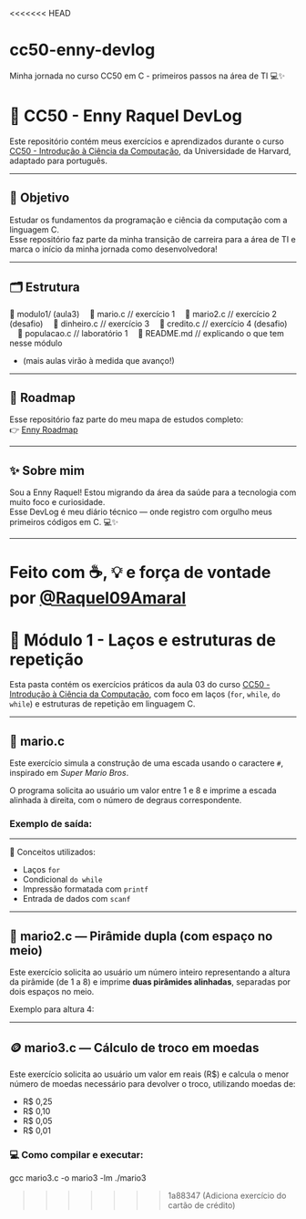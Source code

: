 <<<<<<< HEAD
# cc50-enny-devlog
Minha jornada no curso CC50 em C - primeiros passos na área de TI 💻✨

# 🧠 CC50 - Enny Raquel DevLog

Este repositório contém meus exercícios e aprendizados durante o curso [CC50 - Introdução à Ciência da Computação](https://cs50.harvard.edu/x/), da Universidade de Harvard, adaptado para português.

---

## 🎯 Objetivo

Estudar os fundamentos da programação e ciência da computação com a linguagem C.  
Esse repositório faz parte da minha transição de carreira para a área de TI e marca o início da minha jornada como desenvolvedora!

---

## 🗂️ Estrutura

📁 modulo1/ (aula3)
 📄 mario.c          // exercício 1
 📄 mario2.c         // exercício 2 (desafio)
 📄 dinheiro.c       // exercício 3
 📄 credito.c        // exercício 4 (desafio)
 📄 populacao.c      // laboratório 1
 📄 README.md        // explicando o que tem nesse módulo
- (mais aulas virão à medida que avanço!)

---

## 🔗 Roadmap

Esse repositório faz parte do meu mapa de estudos completo:  
👉 [Enny Roadmap](https://github.com/Raquel09Amaral/enny-roadmap)

---

## ✨ Sobre mim

Sou a Enny Raquel! Estou migrando da área da saúde para a tecnologia com muito foco e curiosidade.  
Esse DevLog é meu diário técnico — onde registro com orgulho meus primeiros códigos em C. 💻✨

---

Feito com ☕, 💡 e força de vontade por [@Raquel09Amaral](https://github.com/Raquel09Amaral)
=======
# 📘 Módulo 1 - Laços e estruturas de repetição

Esta pasta contém os exercícios práticos da aula 03 do curso [CC50 - Introdução à Ciência da Computação](https://cs50.harvard.edu/), com foco em laços (`for`, `while`, `do while`) e estruturas de repetição em linguagem C.

---

## 🧱 mario.c

Este exercício simula a construção de uma escada usando o caractere `#`, inspirado em *Super Mario Bros*.

O programa solicita ao usuário um valor entre 1 e 8 e imprime a escada alinhada à direita, com o número de degraus correspondente.

### Exemplo de saída:


---

🧠 Conceitos utilizados:
- Laços `for`
- Condicional `do while`
- Impressão formatada com `printf`
- Entrada de dados com `scanf`


---

## 🧱 mario2.c — Pirâmide dupla (com espaço no meio)

Este exercício solicita ao usuário um número inteiro representando a altura da pirâmide (de 1 a 8) e imprime **duas pirâmides alinhadas**, separadas por dois espaços no meio.

Exemplo para altura 4:

---

## 🪙 mario3.c — Cálculo de troco em moedas

Este exercício solicita ao usuário um valor em reais (R$) e calcula o menor número de moedas necessário para devolver o troco, utilizando moedas de:

- R$ 0,25
- R$ 0,10
- R$ 0,05
- R$ 0,01

### 💻 Como compilar e executar:

gcc mario3.c -o mario3 -lm
./mario3



>>>>>>> 1a88347 (Adiciona exercício do cartão de crédito)
